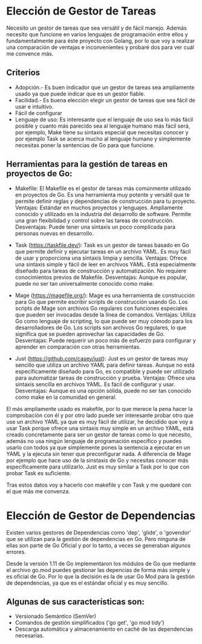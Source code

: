# Elección de Gestor de Tareas

Necesito un gestor de tareas que sea versátil y de fácil manejo. Además necesito que funcione en varios lenguajes de programación entre ellos y fundamentalmente para éste proyecto con Golang, por lo que voy a realizar una comparación de ventajas e inconvenientes y probaré dos para ver cuál me convence más.

## Criterios
- Adopción.- Es buen indicador que un gestor de tareas sea ampliamente usado ya que puede indicar que es un gestor fiable.
- Facilidad.- Es buena elección elegir un gestor de tareas que sea fácil de usar e intuitivo.
- Fácil de configurar
- Lenguaje de uso: Es interesante que el lenguaje de uso sea lo más fácil posible y cuanto más parecido sea al lenguaje humano más fácil será, por ejemplo, Make tiene su sintaxis especial que necesitas conocer y por ejemplo Task se acerca mucho al lenguaje humano y simplemente necesitas poner la sentencias de Go para que funcione.

## Herramientas para la gestión de tareas en proyectos de Go:

- Makefile: El Makefile es el gestor de tareas más comúnmente utilizado en proyectos de Go. Es una herramienta muy potente y versátil que te permite definir reglas y dependencias de construcción para tu proyecto.
        Ventajas:
        Estándar en muchos proyectos y lenguajes.
        Ampliamente conocido y utilizado en la industria del desarrollo de software.
        Permite una gran flexibilidad y control sobre las tareas de construcción.
        Desventajas:
        Puede tener una sintaxis un poco complicada para personas nuevas en desarrollo.

- Task (https://taskfile.dev/): Task es un gestor de tareas basado en Go que permite definir y ejecutar tareas en un archivo YAML. Es muy fácil de usar y proporciona una sintaxis limpia y sencilla.
        Ventajas:
        Ofrece una sintaxis simple y fácil de leer en archivos YAML.
        Está especialmente diseñado para tareas de construcción y automatización.
        No requiere conocimientos previos de Makefile.
        Desventajas:
        Aunque es popular, puede no ser tan universalmente conocido como make.

- Mage (https://magefile.org/): Mage es una herramienta de construcción para Go que permite escribir scripts de construcción usando Go. Los scripts de Mage son archivos Go regulares con funciones especiales que pueden ser invocadas desde la línea de comandos.
        Ventajas:
        Utiliza Go como lenguaje de scripting, lo que puede ser muy cómodo para los desarrolladores de Go.
        Los scripts son archivos Go regulares, lo que significa que se pueden aprovechar las capacidades de Go.
        Desventajas:
        Puede requerir un poco más de esfuerzo para configurar y aprender en comparación con otras herramientas.

- Just (https://github.com/casey/just): Just es un gestor de tareas muy sencillo que utiliza un archivo YAML para definir tareas. Aunque no está específicamente diseñado para Go, es compatible y puede ser utilizado para automatizar tareas de construcción y prueba.
        Ventajas:
        Ofrece una sintaxis sencilla en archivos YAML.
        Es fácil de configurar y usar.
        Desventajas:
        Aunque es una opción sólida, puede no ser tan conocido como make en la comunidad en general.

El más ampliamente usado es makefile, por lo que merece la pena hacer la comprobación con él y por otro lado puede ser interesante probar otro que use un archivo YAML ya que es muy fácil de utilizar, he decidido que voy a usar Task porque ofrece una sintaxis muy simple en un archivo YAML, está creado concretamente para ser un gestor de tareas como lo que necesito, además no usa ningún lenguaje de programación especifico y puedes usarlo con todos ya que simplemente pones la sentencia a ejecutar en un YAML y la ejecuta sin tener que preconfigurar nada. A diferencia de Mage por ejemplo que hace uso de la sinstaxis de Go y necesitas conocer más específicamente para utilizarlo. Just es muy similar a Task por lo que con probar Task es suficiente.

Tras estos datos voy a hacerlo con makefile y con Task y me quedaré con el que más me convenza.

# Elección de Gestor de Dependencias

Existen varios gestores de Dependencias como 'dep', 'glide', o 'govendor' que se utilizan para la gestión de dependencias en Go. Pero ninguna de ellas son parte de Go Oficial y por lo tanto, a veces se generaban algunos errores.

Desde la versión 1.11 de Go implementaron los módulos de Go que mediante el archivo go.mod puedes gestionar las depencias de forma más simple y es oficial de Go.
Por lo que la decisión es la de usar Go Mod para la gestión de dependencias, ya que es el estándar oficial y es muy sencillo.

## Algunas de sus características son:

- Versionado Semántico (SemVer)
- Comandos de gestión simplificados ('go get', 'go mod tidy')
- Descarga automática y almacenamiento en caché de las dependencias necesarias.
